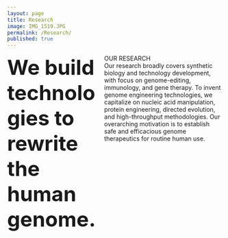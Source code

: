```yaml
---
layout: page
title: Research
image: IMG_1519.JPG
permalink: /Research/
published: true
---
```

<style type="text/css">
#wrap {
   width:100%;
   margin:0 auto;
}
#left_col {
   float:left;
   width:45%;
}
#right_col {
   float:right;
   width:55%;
}
#div {
    text-align: justify;
    text-justify: inter-word;
}
  
</style>

<div id="wrap">
    <div id="left_col">
      <b>
      <font size="+6" style="letter-spacing: -20%; face:Times New Roman">We build technologies to rewrite the human genome.</font>
      </b>
    </div>
    <div id="right_col">
        OUR RESEARCH<br>
      Our research broadly covers synthetic biology and technology development, with focus on genome-editing, immunology, and gene therapy. To invent genome engineering technologies, we capitalize on nucleic acid manipulation, protein engineering, directed evolution, and high-throughput methodologies. Our overarching motivation is to establish safe and efficacious genome therapeutics for routine human use. 
    </div>
</div>
